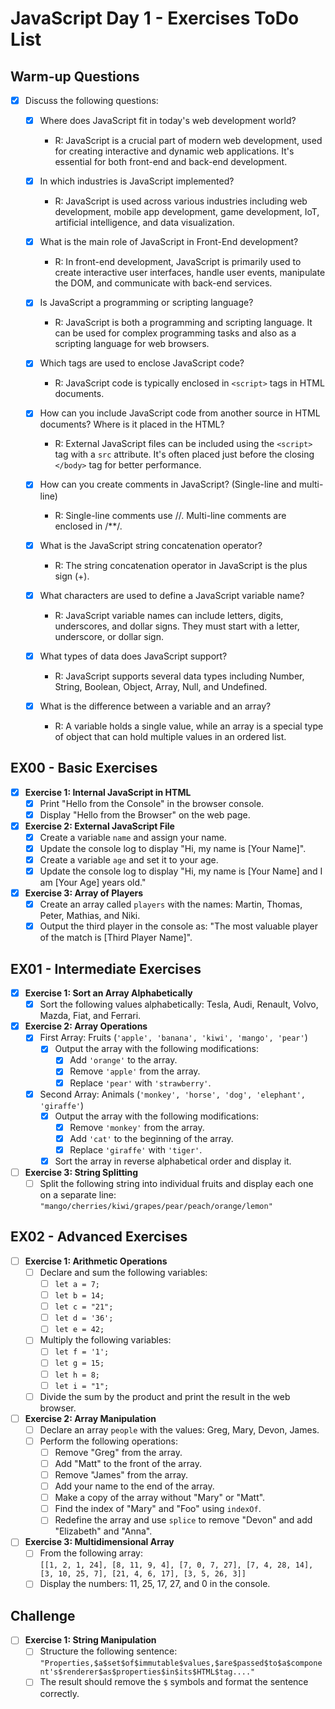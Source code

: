 # JavaScript Day 1 - Exercises ToDo List

## Warm-up Questions

- [x] Discuss the following questions:
  - [x] Where does JavaScript fit in today's web development world?
    - R: JavaScript is a crucial part of modern web development, used for creating interactive and dynamic web applications. It's essential for both front-end and back-end development.

  - [x] In which industries is JavaScript implemented?
    - R: JavaScript is used across various industries including web development, mobile app development, game development, IoT, artificial intelligence, and data visualization.

  - [x] What is the main role of JavaScript in Front-End development?
    - R: In front-end development, JavaScript is primarily used to create interactive user interfaces, handle user events, manipulate the DOM, and communicate with back-end services.

  - [x] Is JavaScript a programming or scripting language?
    - R: JavaScript is both a programming and scripting language. It can be used for complex programming tasks and also as a scripting language for web browsers.

  - [x] Which tags are used to enclose JavaScript code?
    - R: JavaScript code is typically enclosed in `<script>` tags in HTML documents.

  - [x] How can you include JavaScript code from another source in HTML documents? Where is it placed in the HTML?
    - R: External JavaScript files can be included using the `<script>` tag with a `src` attribute. It's often placed just before the closing `</body>` tag for better performance.

  - [x] How can you create comments in JavaScript? (Single-line and multi-line)
    - R: Single-line comments use //. Multi-line comments are enclosed in /**/.

  - [x] What is the JavaScript string concatenation operator?
    - R: The string concatenation operator in JavaScript is the plus sign (+).

  - [x] What characters are used to define a JavaScript variable name?
    - R: JavaScript variable names can include letters, digits, underscores, and dollar signs. They must start with a letter, underscore, or dollar sign.

  - [x] What types of data does JavaScript support?
    - R: JavaScript supports several data types including Number, String, Boolean, Object, Array, Null, and Undefined.

  - [x] What is the difference between a variable and an array?
    - R: A variable holds a single value, while an array is a special type of object that can hold multiple values in an ordered list.

## EX00 - Basic Exercises

- [x] **Exercise 1: Internal JavaScript in HTML**
  - [x] Print "Hello from the Console" in the browser console.
  - [x] Display "Hello from the Browser" on the web page.

- [x] **Exercise 2: External JavaScript File**
  - [x] Create a variable `name` and assign your name.
  - [x] Update the console log to display "Hi, my name is [Your Name]".
  - [x] Create a variable `age` and set it to your age.
  - [x] Update the console log to display "Hi, my name is [Your Name] and I am [Your Age] years old."

- [x] **Exercise 3: Array of Players**
  - [x] Create an array called `players` with the names: Martin, Thomas, Peter, Mathias, and Niki.
  - [x] Output the third player in the console as: "The most valuable player of the match is [Third Player Name]".

## EX01 - Intermediate Exercises

- [x] **Exercise 1: Sort an Array Alphabetically**
  - [x] Sort the following values alphabetically: Tesla, Audi, Renault, Volvo, Mazda, Fiat, and Ferrari.

- [x] **Exercise 2: Array Operations**
  - [x] First Array: Fruits (`'apple', 'banana', 'kiwi', 'mango', 'pear'`)
    - [x] Output the array with the following modifications:
      - [x] Add `'orange'` to the array.
      - [x] Remove `'apple'` from the array.
      - [x] Replace `'pear'` with `'strawberry'`.
  - [x] Second Array: Animals (`'monkey', 'horse', 'dog', 'elephant', 'giraffe'`)
    - [x] Output the array with the following modifications:
      - [x] Remove `'monkey'` from the array.
      - [x] Add `'cat'` to the beginning of the array.
      - [x] Replace `'giraffe'` with `'tiger'`.
    - [x] Sort the array in reverse alphabetical order and display it.

- [ ] **Exercise 3: String Splitting**
  - [ ] Split the following string into individual fruits and display each one on a separate line:
    `"mango/cherries/kiwi/grapes/pear/peach/orange/lemon"`

## EX02 - Advanced Exercises

- [ ] **Exercise 1: Arithmetic Operations**
  - [ ] Declare and sum the following variables:
    - [ ] `let a = 7;`
    - [ ] `let b = 14;`
    - [ ] `let c = "21";`
    - [ ] `let d = '36';`
    - [ ] `let e = 42;`
  - [ ] Multiply the following variables:
    - [ ] `let f = '1';`
    - [ ] `let g = 15;`
    - [ ] `let h = 8;`
    - [ ] `let i = "1";`
  - [ ] Divide the sum by the product and print the result in the web browser.

- [ ] **Exercise 2: Array Manipulation**
  - [ ] Declare an array `people` with the values: Greg, Mary, Devon, James.
  - [ ] Perform the following operations:
    - [ ] Remove "Greg" from the array.
    - [ ] Add "Matt" to the front of the array.
    - [ ] Remove "James" from the array.
    - [ ] Add your name to the end of the array.
    - [ ] Make a copy of the array without "Mary" or "Matt".
    - [ ] Find the index of "Mary" and "Foo" using `indexOf`.
    - [ ] Redefine the array and use `splice` to remove "Devon" and add "Elizabeth" and "Anna".

- [ ] **Exercise 3: Multidimensional Array**
  - [ ] From the following array:  
    `[[1, 2, 1, 24], [8, 11, 9, 4], [7, 0, 7, 27], [7, 4, 28, 14], [3, 10, 25, 7], [21, 4, 6, 17], [3, 5, 26, 3]]`
  - [ ] Display the numbers: 11, 25, 17, 27, and 0 in the console.

## Challenge

- [ ] **Exercise 1: String Manipulation**
  - [ ] Structure the following sentence:
    `"Properties,$a$set$of$immutable$values,$are$passed$to$a$component's$renderer$as$properties$in$its$HTML$tag...."`
  - [ ] The result should remove the `$` symbols and format the sentence correctly.
